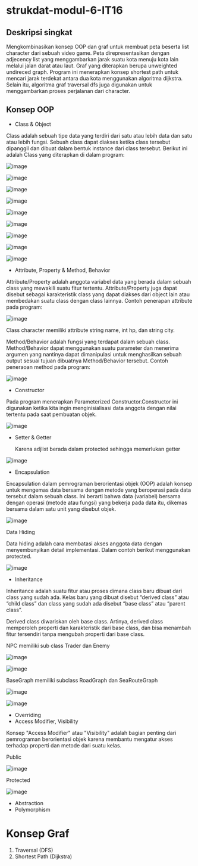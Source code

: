 # strukdat-modul-6-IT16

## Deskripsi singkat

Mengkombinasikan konsep OOP dan graf untuk membuat peta beserta list character dari sebuah video game.
Peta direpresentasikan dengan adjecency list yang menggambarkan jarak suatu kota menuju kota lain melalui jalan darat atau laut. Graf yang diterapkan berupa unweighted undireced graph. Program ini menerapkan konsep shortest path untuk mencari jarak terdekat antara dua kota menggunakan algoritma dijkstra. Selain itu, algoritma graf traversal dfs juga digunakan untuk menggambarkan proses perjalanan dari character.


## Konsep OOP 

- Class & Object

Class adalah sebuah tipe data yang terdiri dari satu atau lebih data dan satu atau lebih fungsi. Sebuah class dapat diakses ketika class tersebut dipanggil dan dibuat dalam bentuk instance dari class tersebut.
Berikut ini adalah Class yang diterapkan di dalam program:

![image](https://github.com/fqhhusain/strukdat-modul-6-IT16/assets/88548292/c340c1ac-f457-44da-b606-418b1610b502)

![image](https://github.com/fqhhusain/strukdat-modul-6-IT16/assets/88548292/c1815ea7-5e79-4907-9677-37102fd52906)

![image](https://github.com/fqhhusain/strukdat-modul-6-IT16/assets/88548292/f642ea84-f92f-4910-94e2-2b68e5dfcb21)

![image](https://github.com/fqhhusain/strukdat-modul-6-IT16/assets/88548292/ae3ecd1b-f227-4536-85e0-cbaaeea5ddf0)

![image](https://github.com/fqhhusain/strukdat-modul-6-IT16/assets/88548292/98ffc449-3131-4bb3-a5f2-7aa0a623996f)

![image](https://github.com/fqhhusain/strukdat-modul-6-IT16/assets/88548292/310eef60-39e6-4a70-a241-098d18e26ae7)

![image](https://github.com/fqhhusain/strukdat-modul-6-IT16/assets/88548292/3e85407e-2fc7-4145-958e-32b68a33d927)

![image](https://github.com/fqhhusain/strukdat-modul-6-IT16/assets/88548292/dd41cf54-c8d6-4d4c-8370-79a6700c478e)

![image](https://github.com/fqhhusain/strukdat-modul-6-IT16/assets/88548292/01d08f49-e907-4a2a-b16c-24b224548cc6)

- Attribute, Property & Method, Behavior

Attribute/Property adalah anggota variabel data yang berada dalam sebuah class yang mewakili suatu fitur tertentu. Attribute/Property juga dapat disebut sebagai karakteristik class yang dapat diakses dari object lain atau membedakan suatu class dengan class lainnya.
Contoh penerapan attribute pada program:

![image](https://github.com/fqhhusain/strukdat-modul-6-IT16/assets/88548292/1023d073-3baa-4963-8675-dfb381e47ce9)

Class character memiliki attribute string name, int hp, dan string city.

Method/Behavior adalah fungsi yang terdapat dalam sebuah class. Method/Behavior dapat menggunakan suatu parameter dan menerima argumen yang nantinya dapat dimanipulasi untuk menghasilkan sebuah output sesuai tujuan dibuatnya Method/Behavior tersebut.
Contoh peneraoan method pada program:

![image](https://github.com/fqhhusain/strukdat-modul-6-IT16/assets/88548292/8d803350-9d97-4f76-a6a2-b163c3b1cabe)

- Constructor

Pada program menerapkan Parameterized Constructor.Constructor ini digunakan ketika kita ingin menginisialisasi data anggota dengan nilai tertentu pada saat pembuatan objek.

![image](https://github.com/fqhhusain/strukdat-modul-6-IT16/assets/88548292/1999c094-a1f8-4e38-918f-7f57340c78b5)

- Setter & Getter

  Karena adjlist berada dalam protected sehingga memerlukan getter

![image](https://github.com/fqhhusain/strukdat-modul-6-IT16/assets/88548292/71688da0-4fcd-477a-9e35-9933cfd4e6b6)


- Encapsulation

Encapsulation dalam pemrograman berorientasi objek (OOP) adalah konsep untuk mengemas data bersama dengan metode yang beroperasi pada data tersebut dalam sebuah class. Ini berarti bahwa data (variabel) bersama dengan operasi (metode atau fungsi) yang bekerja pada data itu, dikemas bersama dalam satu unit yang disebut objek.

![image](https://github.com/fqhhusain/strukdat-modul-6-IT16/assets/88548292/5ec2920f-2718-4bb0-b911-246676ef1973)

Data Hiding

Data hiding adalah cara membatasi akses anggota data dengan menyembunyikan detail implementasi. Dalam contoh berikut menggunakan protected.

![image](https://github.com/fqhhusain/strukdat-modul-6-IT16/assets/88548292/3441f58b-4231-4cd4-8372-c8db63173ae5)

- Inheritance

Inheritance adalah suatu fitur atau proses dimana class baru dibuat dari class yang sudah ada. Kelas baru yang dibuat disebut “derived class” atau “child class” dan class yang sudah ada disebut “base class” atau “parent class”.

Derived class diwariskan oleh base class. Artinya, derived class memperoleh properti dan karakteristik dari base class, dan bisa menambah fitur tersendiri tanpa mengubah properti dari base class.

NPC memiliki sub class Trader dan Enemy

![image](https://github.com/fqhhusain/strukdat-modul-6-IT16/assets/88548292/efba54e7-2827-4176-8715-27d1885e0b2d)

![image](https://github.com/fqhhusain/strukdat-modul-6-IT16/assets/88548292/7c357a98-e7e5-46af-b0c6-8d1193d07e73)

BaseGraph memiliki subclass RoadGraph dan SeaRouteGraph

![image](https://github.com/fqhhusain/strukdat-modul-6-IT16/assets/88548292/ee0086f1-88d2-410b-9d9f-be50394f7a79)

![image](https://github.com/fqhhusain/strukdat-modul-6-IT16/assets/88548292/00a4dd72-cd95-4a9e-8795-0c353acf01c6)

- Overriding
- Access Modifier, Visibility

Konsep "Access Modifier" atau "Visibility" adalah bagian penting dari pemrograman berorientasi objek karena membantu mengatur akses terhadap properti dan metode dari suatu kelas.

Public 

![image](https://github.com/fqhhusain/strukdat-modul-6-IT16/assets/88548292/2bf1f5cf-e9fe-402f-93bc-902221ba1bd8)

Protected

![image](https://github.com/fqhhusain/strukdat-modul-6-IT16/assets/88548292/597aaa8a-e5ca-4564-9804-923e3b516841)

- Abstraction
- Polymorphism

# Konsep Graf

1. Traversal (DFS)
2. Shortest Path (Dijkstra)

